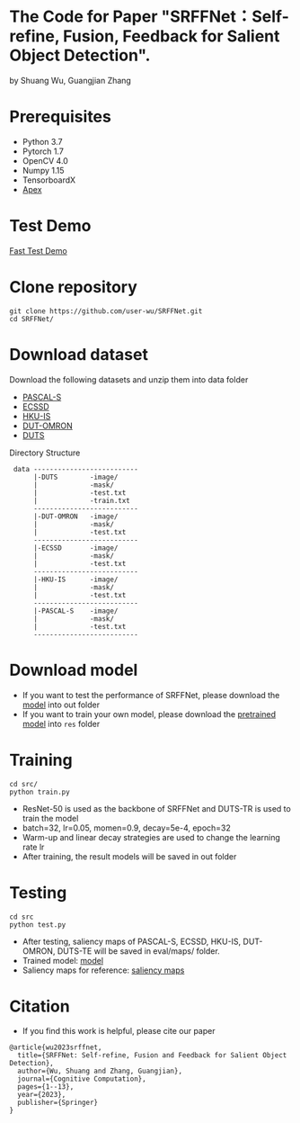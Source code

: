 # The Code for Paper "SRFFNet：Self-refine, Fusion, Feedback for Salient Object Detection".
by Shuang Wu, Guangjian Zhang
# Prerequisites
* Python 3.7
* Pytorch 1.7
* OpenCV 4.0
* Numpy 1.15
* TensorboardX
* [Apex](https://github.com/kezewang/apex)

# Test Demo
[Fast Test Demo](https://pan.baidu.com/s/1GcHwWk6T6HVzvbRRRCw50A?pwd=re5m)
# Clone repository
```
git clone https://github.com/user-wu/SRFFNet.git
cd SRFFNet/
```
# Download dataset 
Download the following datasets and unzip them into data folder
* [PASCAL-S](https://ccvl.jhu.edu/datasets/)
* [ECSSD](http://www.cse.cuhk.edu.hk/leojia/projects/hsaliency/dataset.html)
* [HKU-IS](https://i.cs.hku.hk/~gbli/deep_saliency)
* [DUT-OMRON](http://saliencydetection.net/dut-omron/)
* [DUTS](http://saliencydetection.net/duts/)

Directory Structure
```
 data --------------------------
      |-DUTS        -image/
      |             -mask/
      |             -test.txt
      |             -train.txt
      --------------------------
      |-DUT-OMRON   -image/
      |             -mask/
      |             -test.txt
      --------------------------
      |-ECSSD       -image/
      |             -mask/
      |             -test.txt
      --------------------------
      |-HKU-IS      -image/
      |             -mask/
      |             -test.txt
      --------------------------
      |-PASCAL-S    -image/
      |             -mask/
      |             -test.txt
      --------------------------
```
# Download model
* If you want to test the performance of SRFFNet, please download the [model](https://pan.baidu.com/s/1dMHVV0EuYccCOGtmlS-vog?pwd=954b) into out folder
* If you want to train your own model, please download the [pretrained model](https://download.pytorch.org/models/resnet50-19c8e357.pth) into ```res``` folder
# Training
```    
cd src/
python train.py
```
* ResNet-50 is used as the backbone of SRFFNet and DUTS-TR is used to train the model
* batch=32, lr=0.05, momen=0.9, decay=5e-4, epoch=32
* Warm-up and linear decay strategies are used to change the learning rate lr
* After training, the result models will be saved in out folder
# Testing
```
cd src
python test.py
```
* After testing, saliency maps of PASCAL-S, ECSSD, HKU-IS, DUT-OMRON, DUTS-TE will be saved in eval/maps/ folder.
* Trained model: [model](https://pan.baidu.com/s/1Yd55r7QuLkfe8qwCDMLkQw?pwd=rvji)
* Saliency maps for reference: [saliency maps](https://pan.baidu.com/s/1iQGRmpLzgaufFQOfTBRmkw?pwd=m4jf)

# Citation
* If you find this work is helpful, please cite our paper
```
@article{wu2023srffnet,
  title={SRFFNet: Self-refine, Fusion and Feedback for Salient Object Detection},
  author={Wu, Shuang and Zhang, Guangjian},
  journal={Cognitive Computation},
  pages={1--13},
  year={2023},
  publisher={Springer}
}
```
